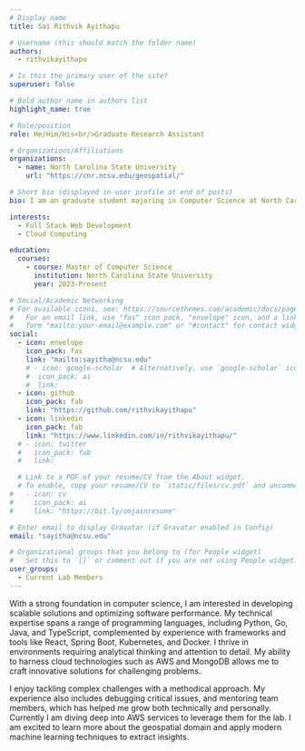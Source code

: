 ```yaml
---
# Display name
title: Sai Rithvik Ayithapu

# Username (this should match the folder name)
authors:
  - rithvikayithapu

# Is this the primary user of the site?
superuser: false

# Bold author name in authors list
highlight_name: true

# Role/position
role: He/Him/His<br/>Graduate Research Assistant

# Organizations/Affiliations
organizations:
  - name: North Carolina State University
    url: "https://cnr.ncsu.edu/geospatial/"

# Short bio (displayed in user profile at end of posts)
bio: I am an graduate student majoring in Computer Science at North Carolina State University.

interests:
  - Full Stack Web Development
  - Cloud Computing

education:
  courses:
    - course: Master of Computer Science
      institution: North Carolina State University
      year: 2023-Present

# Social/Academic Networking
# For available icons, see: https://sourcethemes.com/academic/docs/page-builder/#icons
#   For an email link, use "fas" icon pack, "envelope" icon, and a link in the
#   form "mailto:your-email@example.com" or "#contact" for contact widget.
social:
  - icon: envelope
    icon_pack: fas
    link: "mailto:sayitha@ncsu.edu"
    # - icon: google-scholar  # Alternatively, use `google-scholar` icon from `ai` icon pack
    #  icon_pack: ai
    #  link:
  - icon: github
    icon_pack: fab
    link: "https://github.com/rithvikayithapu"
  - icon: linkedin
    icon_pack: fab
    link: "https://www.linkedin.com/in/rithvikayithapu/"
  # - icon: twitter
  #   icon_pack: fab
  #   link:

  # Link to a PDF of your resume/CV from the About widget.
  # To enable, copy your resume/CV to `static/files/cv.pdf` and uncomment the lines below.
#   - icon: cv
#     icon_pack: ai
#     link: "https://bit.ly/omjainresume"

# Enter email to display Gravatar (if Gravatar enabled in Config)
email: "sayitha@ncsu.edu"

# Organizational groups that you belong to (for People widget)
#   Set this to `[]` or comment out if you are not using People widget.
user_groups:
  - Current Lab Members
---
```


With a strong foundation in computer science, I am interested in developing scalable solutions and optimizing software performance. My technical expertise spans a range of programming languages, including Python, Go, Java, and TypeScript, complemented by experience with frameworks and tools like React, Spring Boot, Kubernetes, and Docker. I thrive in environments requiring analytical thinking and attention to detail. My ability to harness cloud technologies such as AWS and MongoDB allows me to craft innovative solutions for challenging problems.

I enjoy tackling complex challenges with a methodical approach. My experience also includes debugging critical issues, and mentoring team members, which has helped me grow both technically and personally. Currently I am diving deep into AWS services to leverage them for the lab. I am excited to learn more about the geospatial domain and apply modern machine learning techniques to extract insights.
